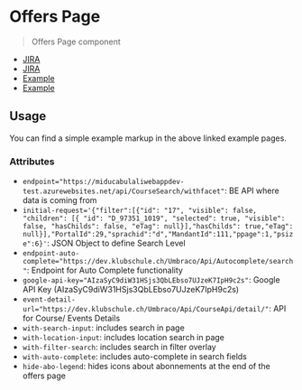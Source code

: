 # Offers Page

> Offers Page component

- [JIRA](https://jira.migros.net/browse/MIDUWEB-166)
- [JIRA](https://jira.migros.net/browse/MIDUWEB-516)
- [Example](../../pages/Angebotsliste-Suchergebnis.html)
- [Example](../../pages/Veranstaltungsliste-Suchergebnis.html)

## Usage

You can find a simple example markup in the above linked example pages. 

### Attributes

- `endpoint="https://miducabulaliwebappdev-test.azurewebsites.net/api/CourseSearch/withfacet"`: BE API where data is coming from
- `initial-request='{"filter":[{"id": "17", "visible": false, "children": [{ "id": "D_97351_1019", "selected": true, "visible": false, "hasChilds": false, "eTag": null}],"hasChilds": true,"eTag": null}],"PortalId":29,"sprachid":"d","MandantId":111,"ppage":1,"psize":6}'`: JSON Object to define Search Level
- `endpoint-auto-complete="https://dev.klubschule.ch/Umbraco/Api/Autocomplete/search"`: Endpoint for Auto Complete functionality
- `google-api-key="AIzaSyC9diW31HSjs3QbLEbso7UJzeK7IpH9c2s"`: Google API Key (AIzaSyC9diW31HSjs3QbLEbso7UJzeK7IpH9c2s)
- `event-detail-url="https://dev.klubschule.ch/Umbraco/Api/CourseApi/detail/"`: API for Course/ Events Details
- `with-search-input`: includes search in page
- `with-location-input`: includes location search in page
- `with-filter-search`: includes search in filter overlay
- `with-auto-complete`: includes auto-complete in search fields
- `hide-abo-legend`: hides icons about abonnements at the end of the offers page
